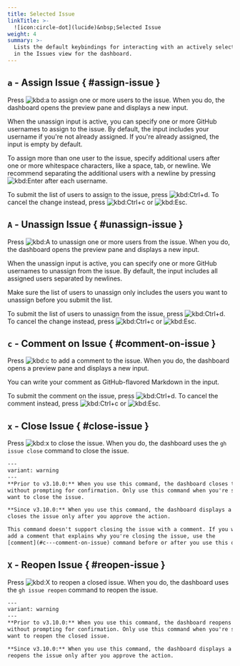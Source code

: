 ```yaml
---
title: Selected Issue
linkTitle: >-
  ![icon:circle-dot](lucide)&nbsp;Selected Issue
weight: 4
summary: >-
  Lists the default keybindings for interacting with an actively selected item
  in the Issues view for the dashboard.
---
```


## `a` - Assign Issue { #assign-issue }

Press ![kbd:`a`]() to assign one or more users to the issue. When you do, the dashboard opens the
preview pane and displays a new input.

When the unassign input is active, you can specify one or more GitHub usernames to assign to the
issue. By default, the input includes your username if you're not already assigned. If you're
already assigned, the input is empty by default.

To assign more than one user to the issue, specify additional users after one or more whitespace
characters, like a space, tab, or newline. We recommend separating the additional users with a
newline by pressing ![kbd:`Enter`]() after each username.

To submit the list of users to assign to the issue, press ![kbd:`Ctrl`+`d`](). To cancel the
change instead, press ![kbd:`Ctrl`+`c`]() or ![kbd:`Esc`]().

## `A` - Unassign Issue { #unassign-issue }

Press ![kbd:`A`]() to unassign one or more users from the issue. When you do, the dashboard opens
the preview pane and displays a new input.

When the unassign input is active, you can specify one or more GitHub usernames to unassign from
the issue. By default, the input includes all assigned users separated by newlines.

Make sure the list of users to unassign only includes the users you want to unassign before you
submit the list.

To submit the list of users to unassign from the issue, press ![kbd:`Ctrl`+`d`](). To cancel the
change instead, press ![kbd:`Ctrl`+`c`]() or ![kbd:`Esc`]().

## `c` - Comment on Issue { #comment-on-issue }

Press ![kbd:`c`]() to add a comment to the issue. When you do, the dashboard opens a preview pane and
displays a new input.

You can write your comment as GitHub-flavored Markdown in the input.

To submit the comment on the issue, press ![kbd:`Ctrl`+`d`](). To cancel the comment instead, press
![kbd:`Ctrl`+`c`]() or ![kbd:`Esc`]().

## `x` - Close Issue { #close-issue }

Press ![kbd:`x`]() to close the issue. When you do, the dashboard uses the `gh issue close` command
to close the issue.

```alert
---
variant: warning
---
**Prior to v3.10.0:** When you use this command, the dashboard closes the issue immediately and
without prompting for confirmation. Only use this command when you're sure you
want to close the issue.

**Since v3.10.0:** When you use this command, the dashboard displays a confirmation prompt and
closes the issue only after you approve the action.

This command doesn't support closing the issue with a comment. If you want to
add a comment that explains why you're closing the issue, use the
[comment](#c---comment-on-issue) command before or after you use this one.
```

## `X` - Reopen Issue { #reopen-issue }

Press ![kbd:`X`]() to reopen a closed issue. When you do, the dashboard uses the `gh issue reopen`
command to reopen the issue.

```alert
---
variant: warning
---
**Prior to v3.10.0:** When you use this command, the dashboard reopens the issue immediately and
without prompting for confirmation. Only use this command when you're sure you
want to reopen the closed issue.

**Since v3.10.0:** When you use this command, the dashboard displays a confirmation prompt and
reopens the issue only after you approve the action.
```
